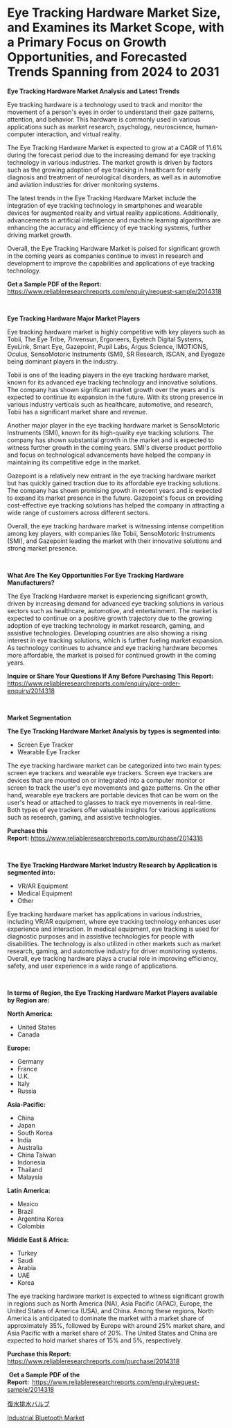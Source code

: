 <p><h1>Eye Tracking Hardware Market Size, and Examines its Market Scope, with a Primary Focus on Growth Opportunities, and Forecasted Trends Spanning from 2024 to 2031</h1></p><p><strong>Eye Tracking Hardware Market Analysis and Latest Trends</strong></p>
<p><p>Eye tracking hardware is a technology used to track and monitor the movement of a person's eyes in order to understand their gaze patterns, attention, and behavior. This hardware is commonly used in various applications such as market research, psychology, neuroscience, human-computer interaction, and virtual reality.</p><p>The Eye Tracking Hardware Market is expected to grow at a CAGR of 11.6% during the forecast period due to the increasing demand for eye tracking technology in various industries. The market growth is driven by factors such as the growing adoption of eye tracking in healthcare for early diagnosis and treatment of neurological disorders, as well as in automotive and aviation industries for driver monitoring systems.</p><p>The latest trends in the Eye Tracking Hardware Market include the integration of eye tracking technology in smartphones and wearable devices for augmented reality and virtual reality applications. Additionally, advancements in artificial intelligence and machine learning algorithms are enhancing the accuracy and efficiency of eye tracking systems, further driving market growth.</p><p>Overall, the Eye Tracking Hardware Market is poised for significant growth in the coming years as companies continue to invest in research and development to improve the capabilities and applications of eye tracking technology.</p></p>
<p><strong>Get a Sample PDF of the Report:&nbsp;</strong> <a href="https://www.reliableresearchreports.com/enquiry/request-sample/2014318">https://www.reliableresearchreports.com/enquiry/request-sample/2014318</a></p>
<p>&nbsp;</p>
<p><strong>Eye Tracking Hardware Major Market Players</strong></p>
<p><p>Eye tracking hardware market is highly competitive with key players such as Tobii, The Eye Tribe, 7invensun, Ergoneers, Eyetech Digital Systems, EyeLink, Smart Eye, Gazepoint, Pupil Labs, Argus Science, IMOTIONS, Oculus, SensoMotoric Instruments (SMI), SR Research, ISCAN, and Eyegaze being dominant players in the industry.</p><p>Tobii is one of the leading players in the eye tracking hardware market, known for its advanced eye tracking technology and innovative solutions. The company has shown significant market growth over the years and is expected to continue its expansion in the future. With its strong presence in various industry verticals such as healthcare, automotive, and research, Tobii has a significant market share and revenue.</p><p>Another major player in the eye tracking hardware market is SensoMotoric Instruments (SMI), known for its high-quality eye tracking solutions. The company has shown substantial growth in the market and is expected to witness further growth in the coming years. SMI's diverse product portfolio and focus on technological advancements have helped the company in maintaining its competitive edge in the market.</p><p>Gazepoint is a relatively new entrant in the eye tracking hardware market but has quickly gained traction due to its affordable eye tracking solutions. The company has shown promising growth in recent years and is expected to expand its market presence in the future. Gazepoint's focus on providing cost-effective eye tracking solutions has helped the company in attracting a wide range of customers across different sectors.</p><p>Overall, the eye tracking hardware market is witnessing intense competition among key players, with companies like Tobii, SensoMotoric Instruments (SMI), and Gazepoint leading the market with their innovative solutions and strong market presence.</p></p>
<p>&nbsp;</p>
<p><strong>What Are The Key Opportunities For Eye Tracking Hardware Manufacturers?</strong></p>
<p><p>The Eye Tracking Hardware market is experiencing significant growth, driven by increasing demand for advanced eye tracking solutions in various sectors such as healthcare, automotive, and entertainment. The market is expected to continue on a positive growth trajectory due to the growing adoption of eye tracking technology in market research, gaming, and assistive technologies. Developing countries are also showing a rising interest in eye tracking solutions, which is further fueling market expansion. As technology continues to advance and eye tracking hardware becomes more affordable, the market is poised for continued growth in the coming years.</p></p>
<p><strong>Inquire or Share Your Questions If Any Before Purchasing This Report:</strong> <a href="https://www.reliableresearchreports.com/enquiry/pre-order-enquiry/2014318">https://www.reliableresearchreports.com/enquiry/pre-order-enquiry/2014318</a></p>
<p>&nbsp;</p>
<p><strong>Market Segmentation</strong></p>
<p><strong>The Eye Tracking Hardware Market Analysis by types is segmented into:</strong></p>
<p><ul><li>Screen Eye Tracker</li><li>Wearable Eye Tracker</li></ul></p>
<p><p>The eye tracking hardware market can be categorized into two main types: screen eye trackers and wearable eye trackers. Screen eye trackers are devices that are mounted on or integrated into a computer monitor or screen to track the user's eye movements and gaze patterns. On the other hand, wearable eye trackers are portable devices that can be worn on the user's head or attached to glasses to track eye movements in real-time. Both types of eye trackers offer valuable insights for various applications such as research, gaming, and assistive technologies.</p></p>
<p><strong>Purchase this Report:&nbsp;</strong><a href="https://www.reliableresearchreports.com/purchase/2014318">https://www.reliableresearchreports.com/purchase/2014318</a></p>
<p>&nbsp;</p>
<p><strong>The Eye Tracking Hardware Market Industry Research by Application is segmented into:</strong></p>
<p><ul><li>VR/AR Equipment</li><li>Medical Equipment</li><li>Other</li></ul></p>
<p><p>Eye tracking hardware market has applications in various industries, including VR/AR equipment, where eye tracking technology enhances user experience and interaction. In medical equipment, eye tracking is used for diagnostic purposes and in assistive technologies for people with disabilities. The technology is also utilized in other markets such as market research, gaming, and automotive industry for driver monitoring systems. Overall, eye tracking hardware plays a crucial role in improving efficiency, safety, and user experience in a wide range of applications.</p></p>
<p>&nbsp;</p>
<p><strong>In terms of Region, the Eye Tracking Hardware Market Players available by Region are:</strong></p>
<p>
    <p> <strong> North America: </strong>
        <ul>
            <li>United States</li>
            <li>Canada</li>
        </ul>
        </p> 
    <p> <strong> Europe: </strong>
        <ul>
            <li>Germany</li>
            <li>France</li>
            <li>U.K.</li>
            <li>Italy</li>
            <li>Russia</li>
        </ul>
        </p> 
    <p> <strong> Asia-Pacific: </strong>
        <ul>
            <li>China</li>
            <li>Japan</li>
            <li>South Korea</li>
            <li>India</li>
            <li>Australia</li>
            <li>China Taiwan</li>
            <li>Indonesia</li>
            <li>Thailand</li>
            <li>Malaysia</li>
        </ul>
        </p> 
    <p> <strong> Latin America: </strong>
        <ul>
            <li>Mexico</li>
            <li>Brazil</li>
            <li>Argentina Korea</li>
            <li>Colombia</li>
        </ul>
        </p> 
    <p> <strong> Middle East & Africa: </strong>
        <ul>
            <li>Turkey</li>
            <li>Saudi</li>
            <li>Arabia</li>
            <li>UAE</li>
            <li>Korea</li>
        </ul>
    </p>
    </p>
<p><p>The eye tracking hardware market is expected to witness significant growth in regions such as North America (NA), Asia Pacific (APAC), Europe, the United States of America (USA), and China. Among these regions, North America is anticipated to dominate the market with a market share of approximately 35%, followed by Europe with around 25% market share, and Asia Pacific with a market share of 20%. The United States and China are expected to hold market shares of 15% and 5%, respectively.</p></p>
<p><strong>Purchase this Report: </strong><a href="https://www.reliableresearchreports.com/purchase/2014318">https://www.reliableresearchreports.com/purchase/2014318</a></p>
<p>&nbsp;<strong>Get a Sample PDF of the Report:&nbsp;&nbsp;</strong><a href="https://www.reliableresearchreports.com/enquiry/request-sample/2014318">https://www.reliableresearchreports.com/enquiry/request-sample/2014318</a></p>
<p><strong></strong></p>
<p><p><a href="https://github.com/wkuactfdzwizk06/Market-Research-Report-List-1/blob/main/394776912053.md">復水排水バルブ</a></p><p><a href="https://github.com/ChiragRp1/Market-Research-Report-List-3/blob/main/industrial-bluetooth-market.md">Industrial Bluetooth Market</a></p></p>